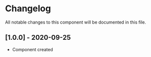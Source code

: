 # Changelog
All notable changes to this component will be documented in this file.

## [1.0.0] - 2020-09-25
- Component created
